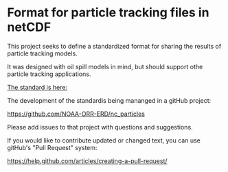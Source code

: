 # Format for particle tracking files in netCDF

This project seeks to define a standardized format for sharing the results of particle tracking models.

It was designed with oil spill models in mind, but should support othe particle tracking applications.

[The standard is here: ](nc_particle_standard.md)

The development of the standardis being mananged in a gitHub project:

https://github.com/NOAA-ORR-ERD/nc_particles

Please add issues to that project with questions and suggestions.

If you would like to contribute updated or changed text, you can use gitHub's "Pull Request" system:

https://help.github.com/articles/creating-a-pull-request/

